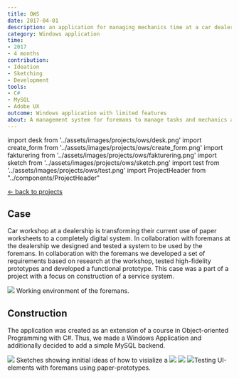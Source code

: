 ```yaml
---
title: OWS
date: 2017-04-01
description: an application for managing mechanics time at a car dealership.
category: Windows application
time: 
- 2017
- 4 months
contribution:
- Ideation
- Sketching
- Development
tools: 
- C#
- MySQL
- Adobe UX
outcome: Windows application with limited features
about: A management system for foremans to manage tasks and mechanics at a workshop. In collaboration with a car dealership in Denmark.
---
```

import desk from '../assets/images/projects/ows/desk.png'
import create_form from '../assets/images/projects/ows/create_form.png'
import fakturering from '../assets/images/projects/ows/fakturering.png'
import sketch from '../assets/images/projects/ows/sketch.png'
import test from '../assets/images/projects/ows/test.png'
import ProjectHeader from "../components/ProjectHeader"

[<- back to projects](/projects/)

<ProjectHeader project={props.pageContext.frontmatter} />

## Case
Car workshop at a dealership is transforming their current use of paper worksheets to a completely digital system. In collaboration with foremans at the dealership we designed and tested a system to be used by the foremans. In collaboration with the foremans we developed a set of requirements based on research at the workshop, tested high-fidelity prototypes and developed a functional prototype.
This case was a part of a project with a focus on construction of a service system.

<Image src={desk}> Working environment of the foremans.</Image>

## Construction

The application was created as an extension of a course in Object-oriented Programming with C#. Thus, we made a Windows Application and additionally decided to add a simple MySQL backend. 

<Image src={sketch}> Sketches showing innitial ideas of how to visialize a </Image>
<Image src={create_form} />
<Image src={fakturering} />
<Image src={test}>Testing UI-elements with foremans using paper-prototypes.</Image>